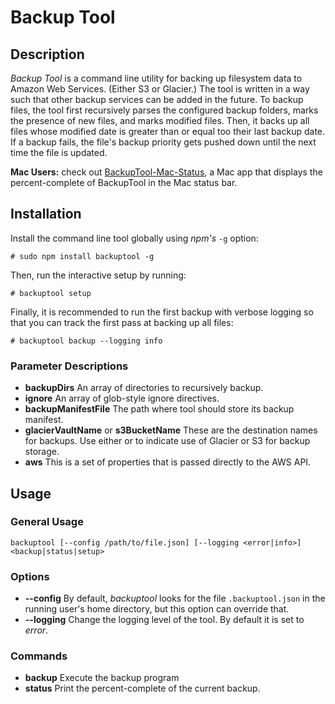 # Backup Tool

## Description

_Backup Tool_ is a command line utility for backing up filesystem data to Amazon
Web Services. (Either S3 or Glacier.) The tool is written in a way such that
other backup services can be added in the future. To backup files, the tool
first recursively parses the configured backup folders, marks the
presence of new files, and marks modified files. Then, it backs up all files
whose modified date is greater than or equal too their last backup date. If a
backup fails, the file's backup priority gets pushed down until the next time
the file is updated.

**Mac Users:** check out
[BackupTool-Mac-Status](https://github.com/johnjones4/BackupTool-Mac-Status),
a Mac app that displays the percent-complete of BackupTool in the Mac status
bar.

## Installation

Install the command line tool globally using *npm's* `-g` option:

```
# sudo npm install backuptool -g
```

Then, run the interactive setup by running:

```
# backuptool setup
```

Finally, it is recommended to run the first backup with verbose logging so that
you can track the first pass at backing up all files:

```
# backuptool backup --logging info
```

### Parameter Descriptions

* **backupDirs** An array of directories to recursively backup.
* **ignore** An array of glob-style ignore directives.
* **backupManifestFile** The path where tool should store its backup manifest.
* **glacierVaultName** or **s3BucketName** These are the destination names for backups. Use either or to indicate use of Glacier or S3 for backup storage.
* **aws** This is a set of properties that is passed directly to the AWS API.

## Usage

### General Usage

```
backuptool [--config /path/to/file.json] [--logging <error|info>] <backup|status|setup>
```

### Options

* **--config** By default, _backuptool_ looks for the file `.backuptool.json` in the running user's home directory, but this option can override that.
* **--logging** Change the logging level of the tool. By default it is set to _error_.

### Commands

* **backup** Execute the backup program
* **status** Print the percent-complete of the current backup.
